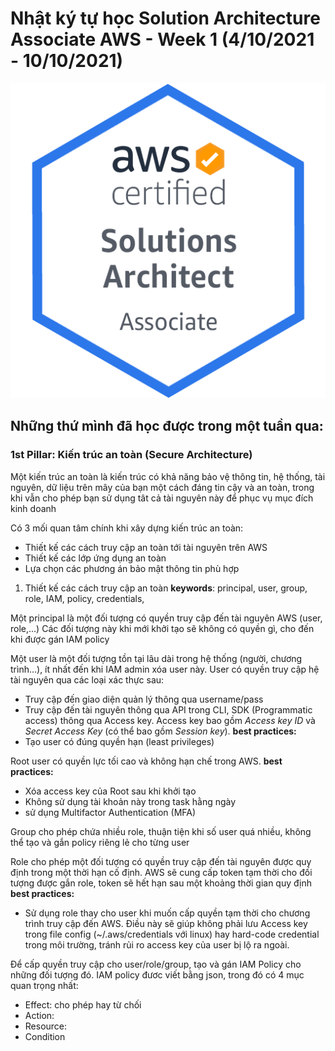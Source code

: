 # Nhật ký tự học Solution Architecture Associate AWS - Week 1 (4/10/2021 - 10/10/2021)

![SAA-badge](../images/SAA/AWS-Certified_Solutions-Architect_Associate_badge.png)

## Những thứ mình đã học được trong một tuần qua:

### 1st Pillar: Kiến trúc an toàn (Secure Architecture)

Một kiến trúc an toàn là kiến trúc có khả năng bảo vệ thông tin, hệ thống, tài nguyên, dữ liệu trên mây của bạn một cách đáng tin cậy và an toàn, trong khi vẫn cho phép bạn sử dụng tât cả tài nguyên này để phục vụ mục đích kinh doanh

Có 3 mối quan tâm chính khi xây dựng kiến trúc an toàn:
+ Thiết kế các cách truy cập an toàn tới tài nguyên trên AWS
+ Thiết kế các lớp ứng dụng an toàn
+ Lựa chọn các phương án bảo mật thông tin phù hợp

1. Thiết kế các cách truy cập an toàn
**keywords**: principal, user, group, role, IAM, policy, credentials, 

Một principal là một đối tượng có quyền truy cập đến tài nguyên AWS (user, role,...)
Các đối tượng này khi mới khởi tạo sẽ không có quyền gì, cho đến khi được gán IAM policy

Một user là một đối tượng tồn tại lâu dài trong hệ thống (người, chương trình...), ít nhất đến khi IAM admin xóa user này. User có quyền truy cập hệ tài nguyên qua các loại xác thực sau:
+ Truy cập đến giao diện quản lý thông qua username/pass
+ Truy cập đến tài nguyên thông qua API trong CLI, SDK (Programmatic access) thông qua Access key. Access key bao gồm *Access key ID* và *Secret Access Key* (có thể bao gồm *Session key*).
**best practices:**
+ Tạo user có đúng quyền hạn (least privileges)

Root user có quyền lực tối cao và không hạn chế trong AWS.
**best practices:**
+ Xóa access key của Root sau khi khởi tạo
+ Không sử dụng tài khoản này trong task hằng ngày
+ sử dụng Multifactor Authentication (MFA)

Group cho phép chứa nhiều role, thuận tiện khi số user quá nhiều, không thể tạo và gắn policy riêng lẻ cho từng user

Role cho phép một đối tượng có quyền truy cập đến tài nguyên được quy định trong một thời hạn cố định. AWS sẽ cung cấp token tạm thời cho đối tượng được gắn role, token sẽ hết hạn sau một khoảng thời gian quy định
**best practices:**
+ Sử dụng role thay cho user khi muốn cấp quyền tạm thời cho chương trình truy cập đến AWS. Điều này sẽ giúp không phải lưu Access key trong file config (~/.aws/credentials với linux) hay hard-code credential trong môi trường, tránh rủi ro access key của user bị lộ ra ngoài.

Để cấp quyền  truy cập cho user/role/group, tạo và gán IAM Policy cho những đối tượng đó. IAM policy đươc viết bằng json, trong đó có 4 mục quan trọng nhất:
+ Effect: cho phép hay từ chối
+ Action:
+ Resource:
+ Condition


